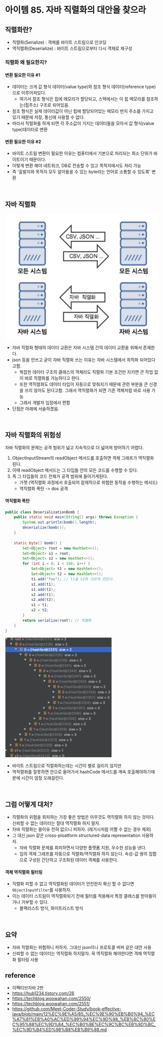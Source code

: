 # 아이템 85. 자바 직렬화의 대안을 찾으라

## 직렬화란?
- 직렬화(Serialize) : 객체를 바이트 스트림으로 인코딩
- 역직렬화(Deserialize) : 바이트 스트림으로부터 다시 객체로 재구성

### 직렬화 왜 필요한지?

#### 변환 필요한 이유 #1
  - 데이터는 크게 값 형식 데이터(value type)와 참조 형식 데이터(reference type)으로 이루어져있다.
    - 여기서 참조 형식은 힙에 메모리가 할당되고, 스택에서는 이 힙 메모리를 참조하는(힙주소) 구조로 되어있음.
  - 참조 형식은 실제 데이터값이 아닌 힙에 할당되어있는 메모리 번지 주소를 가지고 있기 때문에 저장, 통신에 사용할 수 없다.
  - 따라서 직렬화를 하게 되면 각 주소값이 가지는 데이터들을 모아서 값 형식(value type)데이터로 변환

#### 변환 필요한 이유 #2
- 바이트 스트림 변환이 필요한 이유는 컴퓨터에서 기본으로 처리되는 최소 단위가 바이트이기 때문이다.
- 이렇게 변환 해야 네트워크, DB로 전송할 수 있고 목적지에서도 처리 가능
- 즉 '출발지와 목적지 모두 알아들을 수 있는 byte라는 언어로 소통할 수 있도록' 변환

<br/>

## 자바 직렬화

<img alt="picture 1" src="../images/hs/week_16/85_%EC%9E%90%EB%B0%94_%EC%A7%81%EB%A0%AC%ED%99%94%EC%9D%98_%EB%8C%80%EC%95%88%EC%9D%84_%EC%B0%BE%EC%95%84%EB%9D%BC/f877a569f3e985ca356c3b28d366186e80a076cfb2b41b5c7951b15975c2d1cc.png" />  

- 자바 직렬화 형태의 데이터 교환은 자바 시스템 간의 데이터 교환을 위해서 존재한다.
- json 등을 안쓰고 굳이 자바 직렬화 쓰는 이유는 자바 시스템에서 최적화 되어있다고함.
  - 복잡한 데이터 구조의 클래스의 객체라도 직렬화 기본 조건만 지키면 큰 작업 없이 바로 직렬화를 가능하다고 한다. 
  - 또한 역직렬화도 데이터 타입이 자동으로 맞춰지기 때문에 관련 부분을 큰 신경을 쓰지 않아도 된다고함. 그래서 역직렬화가 되면 기존 객체처럼 바로 사용 가능
  - 그래서 개발자 입장에서 편함
- 단점은 아래에 서술하겠음.

<br/>

## 자바 직렬화의 위험성
자바 직렬화의 문제는 공격 범위가 넓고 지속적으로 더 넓어져 방어하기 어렵다.


1. ObjectInputStream의 readObject 메서드를 호출하면 객체 그래프가 역직렬화 된다.
2. 이때 readObject 메서드는 그 타입들 안의 모든 코드를 수행할 수 있다. 
3. 즉 그 타입들의 코드 전체가 공격 범위에 들어가게된다.
   - 가젯 (역직렬화 과정에서 호출되어 잠재적으로 위험한 동작을 수행하는 메서드)
   - 역직렬화 폭탄 -> dos 공격 

#### 역직렬화 폭탄
```java
public class DeserializationBomb {
    public static void main(String[] args) throws Exception {
        System.out.println(bomb().length);
        deserialize(bomb());
    }

    static byte[] bomb() {
        Set<Object> root = new HashSet<>();
        Set<Object> s1 = root;
        Set<Object> s2 = new HashSet<>();
        for (int i = 0; i < 100; i++) {
            Set<Object> t1 = new HashSet<>();
            Set<Object> t2 = new HashSet<>();
            t1.add("foo"); // t1을 t2와 다르게 만든다.
            s1.add(t1);
            s1.add(t2);
            s2.add(t1);
            s2.add(t2);
            s1 = t1;
            s2 = t2;
        }
        return serialize(root); // 직렬화
    }
}
```
<img alt="picture 1" src="../images/hs/week_16/85_%EC%9E%90%EB%B0%94_%EC%A7%81%EB%A0%AC%ED%99%94%EC%9D%98_%EB%8C%80%EC%95%88%EC%9D%84_%EC%B0%BE%EC%95%84%EB%9D%BC/f1cce4e892694e0bd85f8d392db36aebff5b9e4bd2a974b08b16df5587b49fdb.png"  width="350px"/>  

- 바이트 스트림으로 직렬화하는데는 시간이 별로 걸리지 않지만 
- 역직렬화를 잘못하면 안으로 들어가서 hashCode 메서드를 계속 호출해야하기때문에 시간이 엄청 오래걸린다. 

<br/>

## 그럼 어떻게 대처?
- 직렬화의 위험을 회피하는 가장 좋은 방법은 아무것도 역직렬화 하지 않는 것이다. 신뢰할 수 없는 데이터는 절대 역직렬화 하지 말자.
- 자바 직렬화는 쓸이유 전혀 없으니 피하자. (레거시처럼 어쩔 수 없는 경우 제외)
- 그 대신 json 같은 cross-ploatform structured-data representation 사용하자. 
  - 자바 직렬화 문제를 회피하면서 다양한 플랫폼 지원, 우수한 성능을 낸다.
  - 임의 객체 그래프를 자동으로 직렬화/역직렬화 하지 않는다. 속성-값 쌍의 집합으로 구성된 간단하고 구조화된 데이터 객체를 사용한다.

#### 객체 역직렬화 필터링
- 직렬화 피할 수 없고 역직렬화된 데이터가 안전한지 확신 할 수 없다면 `ObjectInputFilter`를 사용하자.
- 이는 데이터 스트림이 역직렬화되기 전에 필터를 적용해서 특정 클래스를 받아들이거나 거부할 수 있다.
   - 블랙리스트 방식, 화이트리스트 방식

<br/>

## 요약
- 자바 직렬화는 위험하니 피하자. 그대신 json이나 프로토콜 버퍼 같은 대안 사용
- 신뢰할 수 없는 데이터는 역직렬화 하지말자. 꼭 역직렬화 해야한다면 객체 역직렬화 필터링 사용


## reference
- 이펙티브자바 2판
- https://hub1234.tistory.com/26
- https://techblog.woowahan.com/2550/
- https://techblog.woowahan.com/2551/
- https://github.com/Meet-Coder-Study/book-effective-java/blob/main/12%EC%9E%A5/85_%EC%9E%90%EB%B0%94_%EC%A7%81%EB%A0%AC%ED%99%94%EC%9D%98_%EB%8C%80%EC%95%88%EC%9D%84_%EC%B0%BE%EC%9C%BC%EB%9D%BC_%EC%9D%B4%ED%98%B8%EB%B9%88.md